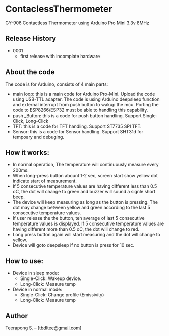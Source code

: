 # ContaclessThermometer
GY-906 Contactless Thermometer using Arduino Pro Mini 3.3v 8MHz

## Release History
* 0001
  * first release with incomplate hardware 

## About the code
The code is for Arduino, consists of 4 main parts:
* main loop:     this is a main code for Arduino Pro-Mini. Upload the code using USB-TTL adapter. The code 
                 is using Arduino deepsleep function and external interrupt from push button to wakup the mcu. 
                 Porting the code to ESP8266/ESP32 must be able to handling this capability.
* push _Button:  this is a code for push button handling. Support Single-Click, Long-Click
* TFT:           this is a code for TFT handling. Support ST7735 SPI TFT.
* Sensor:        this is a code for Sensor handling. Support SHT31d for tempoary and debuging.

## How it works:
* In normal operation, The temperature will continuously measure every 200ms.
* When long-press button abount 1-2 sec, screen start show yellow dot indicate start of measurement.
* If 5 consecutive temperature values are having different less than 0.5 oC, the dot will change 
  to green and buzzer will sound a signle short beep.
* The device will keep measuring as long as the button is pressing. The dot may change between 
  yellow and green according to the last 5 consecutive temperature values.
* If user release the the button, teh average of last 5 consecutive temperature values is displayed.
  If 5 consecutive temperature values are having different more than 0.5 oC, the dot will change 
  to red.
* Long press button again will start measuring and the dot will change to yellow.
* Device will goto deepsleep if no button is press for 10 sec. 

## How to use:
* Device in sleep mode:
  * Single-Click: Wakeup device.
  * Long-Click:   Measure temp
* Device in normal mode:
  * Single-Click: Change profile (Emissivity)
  * Long-Click:   Measure temp 

## Author
Teerapong S. –  [tbdltee@gmail.com]
